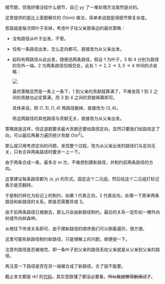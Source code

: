 细节题，但我好像没挂什么细节，自己 yy 了一堆处理方法竟然是对的。

这里提供的是比上面题解优的 $O(nm)$ 做法，简单来说就是用细节换复杂度。

思路就是每次把叶子丢掉，考虑叶子往父亲那条边的最优策略：

- 没有路径从叶子出发，不管。

- 恰有一条路径出发，怎么定向都可，直接改为从父亲出发。

- 起码有两路径从此出发，随便选两条路径，假设 $1$ 为叶子，$3$ 和 $4$ 分别为路径的另外一端，$2$ 为两条路径恰相交处，此处 $1\to2,2\to3,3\to4$ 中间的点省略：

  ![](https://cdn.luogu.com.cn/upload/image_hosting/lsdaa706.png)

  最优策略显然是一条上一条下，$1$ 到父亲的贡献就算满了，不难发现 $1$ 到 $2$ 之间的贡献也必定算满，而 $3$ 到 $4$ 之间的贡献再算即可。

  具体来说，把 $(1,3),(1,4)$ 两路径删掉，直接改为 $(3,4)$。

  除这两路径的其他路径与贡献无关，直接改为从父亲出发。

策略就是这样，但这道题要求最大贡献还要给路径定向，显然只要我们给路径定了向，可以最后再暴力遍历统计贡献 $O(n^2)$。

那么就只用考虑定向的问题，发现整个过程，改为从父亲出发的路径们与定向无关，只有合并两条路径时要求一上一下。

由于两条合成一条，最多合 $m$ 次，不难想到建新路径，并制约前两条路径的方向。

这里建议每条路径都为 $(x,y)$ 的形式，固定这个二元组，然后给这个二元组打标记表示是否翻转。

于是制约转化为标记上的制约，如果 $1$ 代表正向，$2$ 代表反向，处理一下原来两条路径和新路径的关系，即是否需要异或 $3$。

由于前两条路径已被删去，那么只会由新路径制约，最后的关系一定形如一棵外向树或外向树森林。

从根往下传递关系即可，由于建新路径的顺序我们可以倒着遍历，很方便。

这里可能有新路径制约新路径，只是理解上的问题，顺便提一下。

注意判路径是否被缩完，即一条叶子到父亲的路径丢给父亲就是从父亲到父亲的路径。

再注意一下路径是否在另一端被合成了新路径，合了就不能要。

截止本文都是 rk1 的[代码](https://www.luogu.com.cn/paste/t90b3al2)，其实思路懂了都没必要看，~~所以我就懒得删调试了~~。